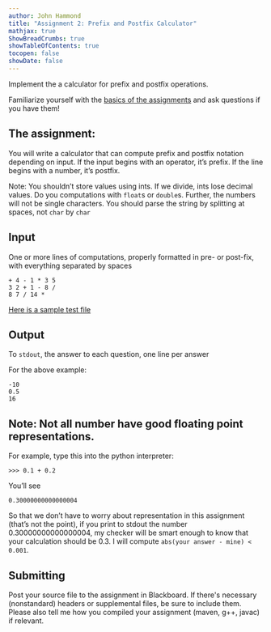 ```yaml
---
author: John Hammond
title: "Assignment 2: Prefix and Postfix Calculator"
mathjax: true
ShowBreadCrumbs: true
showTableOfContents: true
tocopen: false
showDate: false
---
```


Implement the a calculator for prefix and postfix operations.
<!--more-->

Familiarize yourself with the [basics of the assignments](../basics/) and ask questions if you have them!

## The assignment:

You will write a calculator that can compute prefix and postfix notation depending on input. If the input begins with an operator, it’s prefix. If the line begins with a number, it’s postfix.

Note: You shouldn’t store values using ints. If we divide, ints lose decimal values. Do you computations with `float`s or `double`s. Further, the numbers will not be single characters. You should parse the string by splitting at spaces, not `char` by `char`



## Input 
One or more lines of computations, properly formatted in pre- or post-fix, with everything separated by spaces

```
+ 4 - 1 * 3 5
3 2 + 1 - 8 /
8 7 / 14 * 
```

[Here is a sample test file](./calcTestData.txt)

## Output
To `stdout`, the answer to each question, one line per answer

For the above example: 

```
-10
0.5
16
```

## Note: Not all number have good floating point representations.  

For example, type this into the python interpreter:
```
>>> 0.1 + 0.2
```
You’ll see
```
0.30000000000000004
```

So that we don’t have to worry about representation in this assignment (that’s not the point), if you print to stdout the number 0.30000000000000004, my checker will be smart enough to know that your calculation should be 0.3.  I will compute `abs(your answer - mine) < 0.001`.


## Submitting

Post your source file to the assignment in Blackboard. If there's necessary (nonstandard) headers or supplemental files, be sure to include them. Please also tell me how you compiled your assignment (maven, g++, javac) if relevant.